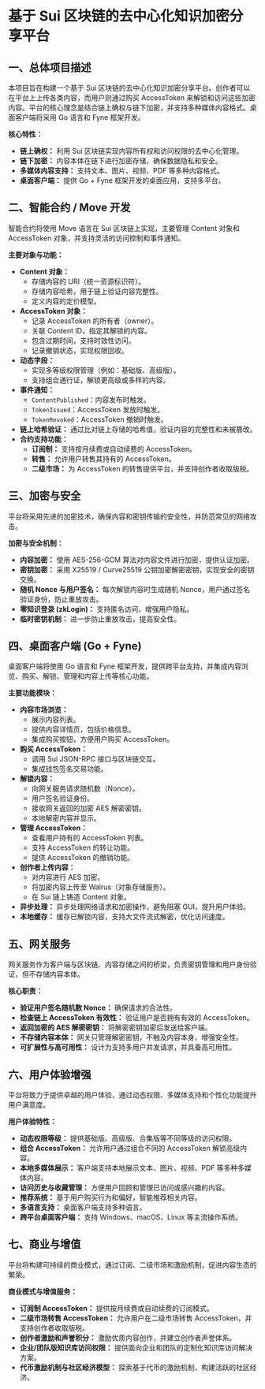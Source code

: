 # 基于 Sui 区块链的去中心化知识加密分享平台

## 一、总体项目描述

本项目旨在构建一个基于 Sui 区块链的去中心化知识加密分享平台。创作者可以在平台上上传各类内容，而用户则通过购买 AccessToken 来解锁和访问这些加密内容。平台的核心理念是结合链上确权与链下加密，并支持多种媒体内容格式。桌面客户端将采用 Go 语言和 Fyne 框架开发。

**核心特性：**
*   **链上确权：** 利用 Sui 区块链实现内容所有权和访问权限的去中心化管理。
*   **链下加密：** 内容本体在链下进行加密存储，确保数据隐私和安全。
*   **多媒体内容支持：** 支持文本、图片、视频、PDF 等多种内容格式。
*   **桌面客户端：** 提供 Go + Fyne 框架开发的桌面应用，支持多平台。

## 二、智能合约 / Move 开发

智能合约将使用 Move 语言在 Sui 区块链上实现，主要管理 Content 对象和 AccessToken 对象，并支持灵活的访问控制和事件通知。

**主要对象与功能：**
*   **Content 对象：**
    *   存储内容的 URI（统一资源标识符）。
    *   存储内容哈希，用于链上验证内容完整性。
    *   定义内容的定价模型。
*   **AccessToken 对象：**
    *   记录 AccessToken 的所有者（owner）。
    *   关联 Content ID，指定其解锁的内容。
    *   包含过期时间，支持时效性访问。
    *   记录撤销状态，实现权限回收。
*   **动态字段：**
    *   实现多等级权限管理（例如：基础版、高级版）。
    *   支持组合通行证，解锁更高级或多样的内容。
*   **事件通知：**
    *   `ContentPublished`：内容发布时触发。
    *   `TokenIssued`：AccessToken 发放时触发。
    *   `TokenRevoked`：AccessToken 撤销时触发。
*   **链上哈希验证：** 通过比对链上存储的哈希值，验证内容的完整性和未被篡改。
*   **合约支持功能：**
    *   **订阅制：** 支持按月续费或自动续费的 AccessToken。
    *   **转售：** 允许用户转售其持有的 AccessToken。
    *   **二级市场：** 为 AccessToken 的转售提供平台，并支持创作者收取版税。

## 三、加密与安全

平台将采用先进的加密技术，确保内容和密钥传输的安全性，并防范常见的网络攻击。

**加密与安全机制：**
*   **内容加密：** 使用 AES-256-GCM 算法对内容文件进行加密，提供认证加密。
*   **密钥加密：** 采用 X25519 / Curve25519 公钥加密解密密钥，实现安全的密钥交换。
*   **随机 Nonce 与用户签名：** 每次解锁内容时生成随机 Nonce，用户通过签名验证身份，防止重放攻击。
*   **零知识登录 (zkLogin)：** 支持匿名访问，增强用户隐私。
*   **临时密钥机制：** 进一步防止重放攻击，提高安全性。

## 四、桌面客户端 (Go + Fyne)

桌面客户端将使用 Go 语言和 Fyne 框架开发，提供跨平台支持，并集成内容浏览、购买、解锁、管理和内容上传等核心功能。

**主要功能模块：**
*   **内容市场浏览：**
    *   展示内容列表。
    *   提供内容详情页，包括价格信息。
    *   集成购买按钮，方便用户购买 AccessToken。
*   **购买 AccessToken：**
    *   调用 Sui JSON-RPC 接口与区块链交互。
    *   集成钱包签名交易功能。
*   **解锁内容：**
    *   向网关服务请求随机数（Nonce）。
    *   用户签名验证身份。
    *   接收网关返回的加密 AES 解密密钥。
    *   本地解密内容并显示。
*   **管理 AccessToken：**
    *   查看用户持有的 AccessToken 列表。
    *   支持 AccessToken 的转让功能。
    *   提供 AccessToken 的撤销功能。
*   **创作者上传内容：**
    *   对内容进行 AES 加密。
    *   将加密内容上传至 Walrus（对象存储服务）。
    *   在 Sui 链上铸造 Content 对象。
*   **异步处理：** 异步处理网络请求和加密操作，避免阻塞 GUI，提升用户体验。
*   **本地缓存：** 缓存已解锁内容，支持大文件流式解密，优化访问速度。

## 五、网关服务

网关服务作为客户端与区块链、内容存储之间的桥梁，负责密钥管理和用户身份验证，但不存储内容本体。

**核心职责：**
*   **验证用户签名随机数 Nonce：** 确保请求的合法性。
*   **检查链上 AccessToken 有效性：** 验证用户是否拥有有效的 AccessToken。
*   **返回加密的 AES 解密密钥：** 将解密密钥加密后发送给客户端。
*   **不存储内容本体：** 网关只管理解密密钥，不触及内容本身，增强安全性。
*   **可扩展性与高可用性：** 设计为支持多用户并发请求，并具备高可用性。

## 六、用户体验增强

平台将致力于提供卓越的用户体验，通过动态权限、多媒体支持和个性化功能提升用户满意度。

**用户体验特性：**
*   **动态权限等级：** 提供基础版、高级版、合集版等不同等级的访问权限。
*   **组合 AccessToken：** 允许用户通过组合不同的 AccessToken 解锁高级内容。
*   **本地多媒体展示：** 客户端支持本地展示文本、图片、视频、PDF 等多种多媒体内容。
*   **访问历史与收藏管理：** 方便用户回顾和管理已访问或感兴趣的内容。
*   **推荐系统：** 基于用户购买行为和偏好，智能推荐相关内容。
*   **多语言支持：** 桌面客户端支持多种语言。
*   **跨平台桌面客户端：** 支持 Windows、macOS、Linux 等主流操作系统。

## 七、商业与增值

平台将构建可持续的商业模式，通过订阅、二级市场和激励机制，促进内容生态的繁荣。

**商业模式与增值服务：**
*   **订阅制 AccessToken：** 提供按月续费或自动续费的订阅模式。
*   **二级市场转售 AccessToken：** 允许用户在二级市场转售 AccessToken，并支持创作者收取版税。
*   **创作者激励和声誉积分：** 激励优质内容创作，并建立创作者声誉体系。
*   **企业/团队版知识库访问权限：** 提供面向企业和团队的定制化知识库访问解决方案。
*   **代币激励机制与社区经济模型：** 探索基于代币的激励机制，构建活跃的社区经济。